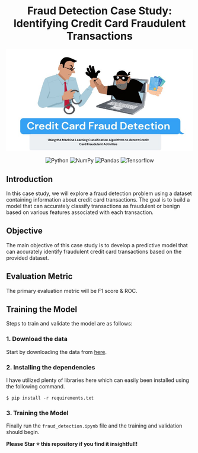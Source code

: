 <h1 align='center'>Fraud Detection Case Study: Identifying Credit Card Fraudulent Transactions</h1>

<p align="center">
<img src="__results___files/header.png" alt="Picture for Representation">
</p>

<p align="center">
<img alt="Python" src="https://img.shields.io/badge/python%20-%2314354C.svg?&style=for-the-badge&logo=python&logoColor=white"/>

<img alt="NumPy" src="https://img.shields.io/badge/numpy%20-%23013243.svg?&style=for-the-badge&logo=numpy&logoColor=white" />

<img alt="Pandas" src="https://img.shields.io/badge/pandas%20-%23150458.svg?&style=for-the-badge&logo=pandas&logoColor=white" />

<img alt="Tensorflow" src="https://img.shields.io/badge/tensorflow%20-%23EE4C2C.svg?&style=for-the-badge&logo=Tensorflow&logoColor=white" />
</p>


## Introduction
In this case study, we will explore a fraud detection problem using a dataset containing information about credit card transactions. The goal is to build a model that can accurately classify transactions as fraudulent or benign based on various features associated with each transaction.


## Objective

The main objective of this case study is to develop a predictive model that can accurately identify fraudulent credit card transactions based on the provided dataset.


## Evaluation Metric
The primary evaluation metric will be F1 score & ROC.

## Training the Model

Steps to train and validate the model are as follows:

### 1. Download the data

Start by downloading the data from [here](https://drive.google.com/drive/folders/1Geix7dDaUWp7SVTOsomGZ5IQ566h1gcf?usp=sharing). 


### 2. Installing the dependencies

I have utilized plenty of libraries here which can easily been installed using the following command.

```shell
$ pip install -r requirements.txt
```

### 3. Training the Model

Finally run the `fraud_detection.ipynb` file and the training and validation should begin.


**Please Star ⭐ this repository if you find it insightful!!**